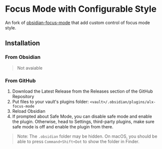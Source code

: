 # Focus Mode with Configurable Style

An fork of [obsidian-focus-mode](https://github.com/ryanpcmcquen/obsidian-focus-mode) that add custom control of focus mode style.

## Installation

### From Obsidian

> Not avaiable

### From GitHub

1. Download the Latest Release from the Releases section of the GitHub Repository
2. Put files to your vault's plugins folder: `<vault>/.obsidian/plugins/alx-focus-mode`
3. Reload Obsidian
4. If prompted about Safe Mode, you can disable safe mode and enable the plugin.
   Otherwise, head to Settings, third-party plugins, make sure safe mode is off and
   enable the plugin from there.

> Note: The `.obsidian` folder may be hidden. On macOS, you should be able to press `Command+Shift+Dot` to show the folder in Finder.
